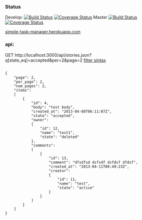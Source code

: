 ### Status
Develop:
  [![Build Status](https://travis-ci.org/leonko/stm.png?branch=develop)](https://travis-ci.org/leonko/stm)
  [![Coverage Status](https://coveralls.io/repos/leonko/stm/badge.png?branch=develop)](https://coveralls.io/r/leonko/stm)
Master
  [![Build Status](https://travis-ci.org/leonko/stm.png?branch=master)](https://travis-ci.org/leonko/stm)
  [![Coverage Status](https://coveralls.io/repos/leonko/stm/badge.png?branch=master)](https://coveralls.io/r/leonko/stm)

[simple-task-manager.herokuapp.com](http://simple-task-manager.herokuapp.com)

### api:
GET http://localhost:3000/api/stories.json?q[state_eq]=accepted&per=2&page=2
[filter sintax](https://github.com/ernie/ransack/wiki/Basic-Searching)

<pre><code>
{
    "page": 2,
    "per_page": 2,
    "num_pages": 2,
    "items":
    [
        {
            "id": 4,
            "body": "test body",
            "created_at": "2013-04-08T06:11:07Z",
            "state": "accepted",
            "owner":
            {
                "id": 12,
                "name": "test1",
                "state": "deleted"
            },
            "comments":
            [
                {
                    "id": 13,
                    "comment": "dfsdfsd dsfsdf dsfdsf dfdsf",
                    "created_at": "2013-04-11T08:49:23Z",
                    "creator":
                    {
                        "id": 11,
                        "name": "test",
                        "state": "active"
                    }
                }
            ]
        }
    ]
}
</code></pre>
